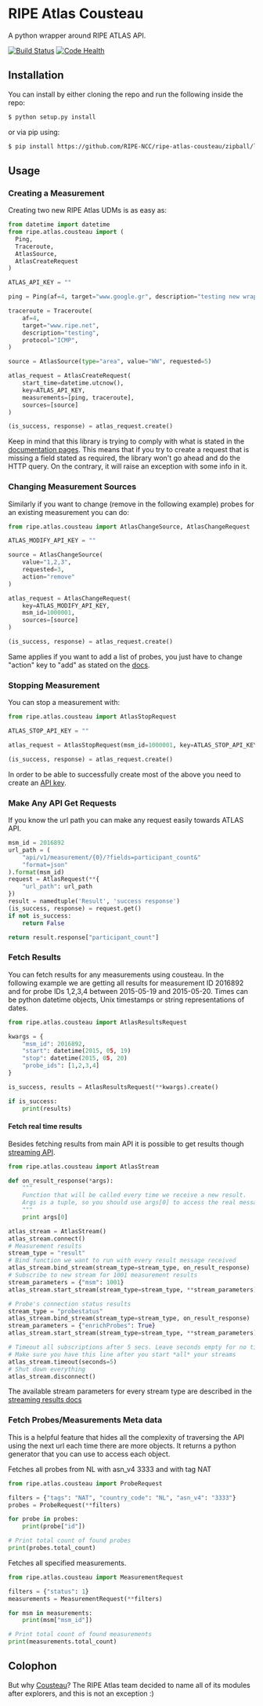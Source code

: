 # RIPE Atlas Cousteau

A python wrapper around RIPE ATLAS API.

[![Build Status](https://travis-ci.org/RIPE-NCC/ripe-atlas-cousteau.png?branch=master)](https://travis-ci.org/RIPE-NCC/ripe-atlas-cousteau) [![Code Health](https://landscape.io/github/RIPE-NCC/ripe-atlas-cousteau/master/landscape.png)](https://landscape.io/github/RIPE-NCC/ripe-atlas-cousteau/master)

## Installation

You can install by either cloning the repo and run the following inside the repo:

```bash
$ python setup.py install
```

or via pip using:

```bash
$ pip install https://github.com/RIPE-NCC/ripe-atlas-cousteau/zipball/latest
```

## Usage

### Creating a Measurement

Creating two new RIPE Atlas UDMs is as easy as:

```python
from datetime import datetime
from ripe.atlas.cousteau import (
  Ping, 
  Traceroute,
  AtlasSource, 
  AtlasCreateRequest
)

ATLAS_API_KEY = ""

ping = Ping(af=4, target="www.google.gr", description="testing new wrapper")

traceroute = Traceroute(
    af=4,
    target="www.ripe.net",
    description="testing",
    protocol="ICMP",
)

source = AtlasSource(type="area", value="WW", requested=5)

atlas_request = AtlasCreateRequest(
    start_time=datetime.utcnow(),
    key=ATLAS_API_KEY,
    measurements=[ping, traceroute],
    sources=[source]
)

(is_success, response) = atlas_request.create()
```

Keep in mind that this library is trying to comply with what is stated in the
[documentation pages](https://atlas.ripe.net/docs/measurement-creation-api/).
This means that if you try to create a request that is missing a field stated
as required, the library won't go ahead and do the HTTP query. On the contrary,
it will raise an exception with some info in it.


### Changing Measurement Sources

Similarly if you want to change (remove in the following example) probes for an
existing measurement you can do:

```python
from ripe.atlas.cousteau import AtlasChangeSource, AtlasChangeRequest

ATLAS_MODIFY_API_KEY = ""

source = AtlasChangeSource(
    value="1,2,3",
    requested=3,
    action="remove"
)

atlas_request = AtlasChangeRequest(
    key=ATLAS_MODIFY_API_KEY,
    msm_id=1000001,
    sources=[source]
)

(is_success, response) = atlas_request.create()
```

Same applies if you want to add a list of probes, you just have to change 
"action" key to "add" as stated on the [docs](https://atlas.ripe.net/docs/rest/#participation-request).

### Stopping Measurement

You can stop a measurement with:

```python
from ripe.atlas.cousteau import AtlasStopRequest

ATLAS_STOP_API_KEY = ""

atlas_request = AtlasStopRequest(msm_id=1000001, key=ATLAS_STOP_API_KEY)

(is_success, response) = atlas_request.create()
```

In order to be able to successfully create most of the above you need to create 
an [API key](https://atlas.ripe.net/docs/keys/).


### Make Any API Get Requests

If you know the url path you can make any request easily towards ATLAS API.

```python
msm_id = 2016892
url_path = (
    "api/v1/measurement/{0}/?fields=participant_count&"
    "format=json"
).format(msm_id)
request = AtlasRequest(**{
    "url_path": url_path
})
result = namedtuple('Result', 'success response')
(is_success, response) = request.get()
if not is_success:
    return False

return result.response["participant_count"]
```


### Fetch Results

You can fetch results for any measurements using cousteau. In the following 
example we are getting all results for measurement ID 2016892 and for probe IDs 
1,2,3,4 between 2015-05-19 and 2015-05-20. Times can be python datetime objects,
Unix timestamps or string representations of dates.

```python
from ripe.atlas.cousteau import AtlasResultsRequest

kwargs = {
    "msm_id": 2016892,
    "start": datetime(2015, 05, 19)
    "stop": datetime(2015, 05, 20)
    "probe_ids": [1,2,3,4]
}

is_success, results = AtlasResultsRequest(**kwargs).create()

if is_success:
    print(results)

```

#### Fetch real time results

Besides fetching results from main API it is possible to get results though [streaming API](https://atlas.ripe.net/docs/result-streaming/). 

```python
from ripe.atlas.cousteau import AtlasStream

def on_result_response(*args):
    """
    Function that will be called every time we receive a new result. 
    Args is a tuple, so you should use args[0] to access the real message.
    """
    print args[0]

atlas_stream = AtlasStream()
atlas_stream.connect()
# Measurement results
stream_type = "result"
# Bind function we want to run with every result message received
atlas_stream.bind_stream(stream_type=stream_type, on_result_response)
# Subscribe to new stream for 1001 measurement results
stream_parameters = {"msm": 1001}
atlas_stream.start_stream(stream_type=stream_type, **stream_parameters)

# Probe's connection status results
stream_type = "probestatus"
atlas_stream.bind_stream(stream_type=stream_type, on_result_response)
stream_parameters = {"enrichProbes": True}
atlas_stream.start_stream(stream_type=stream_type, **stream_parameters)

# Timeout all subscriptions after 5 secs. Leave seconds empty for no timeout.
# Make sure you have this line after you start *all* your streams
atlas_stream.timeout(seconds=5)
# Shut down everything
atlas_stream.disconnect()
```
The available stream parameters for every stream type are described in the [streaming results docs](https://atlas.ripe.net/docs/result-streaming/)

### Fetch Probes/Measurements Meta data

This is a helpful feature that hides all the complexity of traversing the API 
using the next url each time there are more objects. It returns a python 
generator that you can use to access each object.

Fetches all probes from NL with asn_v4 3333 and with tag NAT

```python
from ripe.atlas.cousteau import ProbeRequest

filters = {"tags": "NAT", "country_code": "NL", "asn_v4": "3333"}
probes = ProbeRequest(**filters)

for probe in probes:
    print(probe["id"])

# Print total count of found probes
print(probes.total_count)
```

Fetches all specified measurements.

```python
from ripe.atlas.cousteau import MeasurementRequest

filters = {"status": 1}
measurements = MeasurementRequest(**filters)

for msm in measurements:
    print(msm["msm_id"])

# Print total count of found measurements
print(measurements.total_count)
```

## Colophon

But why [Cousteau](http://en.wikipedia.org/wiki/Jacques_Cousteau)? The RIPE
Atlas team decided to name all of its modules after explorers, and this is not
an exception :)
